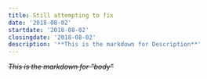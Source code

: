 ```yaml
---
title: Still attempting to fix
date: '2018-08-02'
startdate: '2018-08-02'
closingdate: '2018-08-02'
description: '**This is the markdown for Description**'
---
```

~~_This is the markdown for "body"_~~

